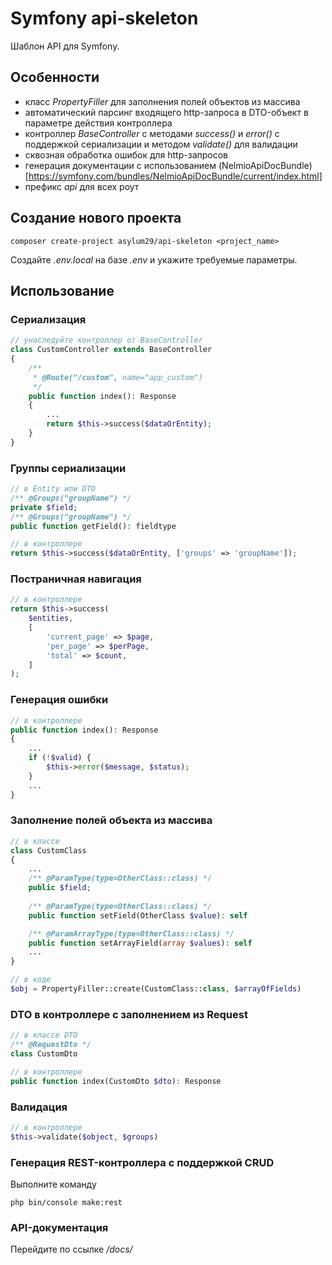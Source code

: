 # Symfony api-skeleton
Шаблон API для Symfony.
## Особенности
- класс *PropertyFiller* для заполнения полей объектов из массива
- автоматический парсинг входящего http-запроса в DTO-объект в параметре действия контроллера
- контроллер *BaseController* с методами *success()* и *error()* с поддержкой сериализации и методом *validate()* для валидации
- сквозная обработка ошибок для http-запросов
- генерация документации с использованием (NelmioApiDocBundle)[https://symfony.com/bundles/NelmioApiDocBundle/current/index.html]
- префикс *api* для всех роут
## Создание нового проекта
```
composer create-project asylum29/api-skeleton <project_name>
```
Создайте *.env.local* на базе *.env* и укажите требуемые параметры.
## Использование
### Сериализация
```php
// унаследуйте контроллер от BaseController
class CustomController extends BaseController
{
    /**
     * @Route("/custom", name="app_custom")
     */
    public function index(): Response
    {
        ...
        return $this->success($dataOrEntity);
    }
}
```
### Группы сериализации
```php
// в Entity или DTO
/** @Groups("groupName") */
private $field;
/** @Groups("groupName") */
public function getField(): fieldtype

// в контроллере
return $this->success($dataOrEntity, ['groups' => 'groupName']);
```
### Постраничная навигация
```php
// в контроллере
return $this->success(
    $entities,
    [
        'current_page' => $page,
        'per_page' => $perPage,
        'total' => $count,
    ]
);
```
### Генерация ошибки
```php
// в контроллере
public function index(): Response
{
    ...
    if (!$valid) {
        $this->error($message, $status);
    }
    ...
}
```
### Заполнение полей объекта из массива
```php
// в классе
class СustomClass
{
    ...
    /** @ParamType(type=OtherClass::class) */
    public $field;
    
    /** @ParamType(type=OtherClass::class) */
    public function setField(OtherClass $value): self

    /** @ParamArrayType(type=OtherClass::class) */
    public function setArrayField(array $values): self
    ...
}

// в коде
$obj = PropertyFiller::create(СustomClass::class, $arrayOfFields)
```
### DTO в контроллере с заполнением из Request
```php
// в классе DTO
/** @RequestDto */
class СustomDto

// в контроллере
public function index(СustomDto $dto): Response
```
### Валидация
```php
// в контроллере
$this->validate($object, $groups)
```
### Генерация REST-контроллера с поддержкой CRUD
Выполните команду
```
php bin/console make:rest
```
### API-документация
Перейдите по ссылке */docs/*
